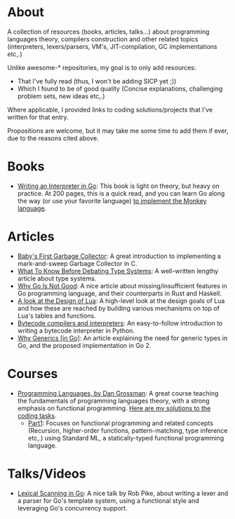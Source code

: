 # About

A collection of resources (books, articles, talks...) about programming
languages theory, compilers construction and other related topics
(interpreters, lexers/parsers, VM's, JIT-compilation, GC implementations etc,.)


Unlike awesome-* repositories, my goal is to only add resources:
- That I've fully read (thus, I won't be adding SICP yet ;))
- Which I found to be of good quality (Concise explanations, challenging
  problem sets, new ideas etc,.)

Where applicable, I provided links to coding solutions/projects that I've written for that entry.

Propositions are welcome, but it may take me some time to add them if ever, due to the reasons cited above.

# Books
- [Writing an Interpreter in Go](https://interpreterbook.com/): This book is light on theory, but heavy on practice. At 200 pages, this is a quick read, and you can learn Go along the way (or use your favorite language) [to implement the Monkey language](https://github.com/kroosec/magot).

# Articles
- [Baby's First Garbage Collector](http://journal.stuffwithstuff.com/2013/12/08/babys-first-garbage-collector/): A great introduction to implementing a mark-and-sweep Garbage Collector in C.
- [What To Know Before Debating Type Systems](https://cdsmith.wordpress.com/2011/01/09/an-old-article-i-wrote/):
  A well-written lengthy article about type systems.
- [Why Go Is Not Good](http://yager.io/programming/go.html): A nice article
  about missing/insufficient features in Go programming language, and their
  counterparts in Rust and Haskell.
- [A look at the Design of Lua](https://cacm.acm.org/magazines/2018/11/232214-a-look-at-the-design-of-lua/fulltext):
  A high-level look at the design goals of Lua and how these are reached by
  building various mechanisms on top of Lua's tables and functions.
- [Bytecode compilers and interpreters](https://bernsteinbear.com/blog/bytecode-interpreters/):
  An easy-to-follow introduction to writing a bytecode interpreter in Python.
- [Why Generics [in Go]](https://blog.golang.org/why-generics): An article
  explaining the need for generic types in Go, and the proposed implementation in Go 2.

# Courses
- [Programming Languages, by Dan Grossman](https://github.com/kroosec/pl-course):
  A great course teaching the fundamentals of programming languages theory,
  with a strong emphasis on functional programming.
  [Here are my solutions to the coding tasks](https://github.com/kroosec/pl-course).
    - [Part1](https://www.coursera.org/learn/programming-languages): Focuses on
      functional programming and related concepts (Recursion, higher-order
      functions, pattern-matching, type inference etc,.) using Standard ML,
      a statically-typed functional programming language.

# Talks/Videos
- [Lexical Scanning in Go](https://www.youtube.com/watch?v=HxaD_trXwRE): A nice
  talk by Rob Pike, about writing a lexer and a parser for Go's template
  system, using a functional style and leveraging Go's concurrency support.
